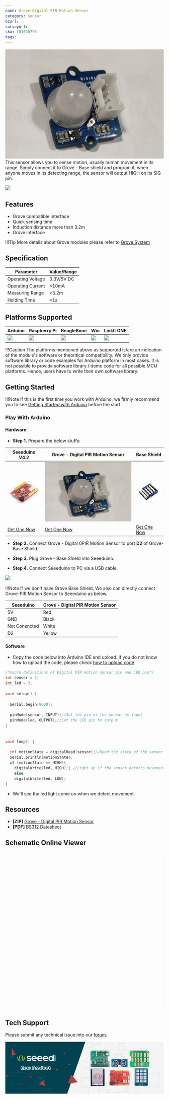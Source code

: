 ```yaml
---
name: Grove-Digital-PIR-Motion-Sensor
category: sensor
bzurl: 
surveyurl: 
sku: 101020793
tags:
---
```

![](https://github.com/littletwany/Grove-Digital-PIR-Motion-Sensor/blob/master/img/sensor.jpg)
This sensor allows you to sense motion, usually human movement in its range. Simply connect it to Grove - Base shield and program it, when anyone moves in its detecting range, the sensor will output HIGH on its SIG pin.
<p style=":center"><a href="https://www.seeedstudio.com/。。。。" target="_blank"><img src="https://github.com/SeeedDocument/wiki_english/raw/master/docs/images/300px-Get_One_Now_Banner-ragular.png" /></a></p>

## Features

- Grove compatible interface
- Quick sensing time
- Induction distance more than 3.2m
- Grove interface

!!!Tip
    More details about Grove modules please refer to [Grove System](http://wiki.seeedstudio.com/Grove_System/)
## Specification

|Parameter	|Value/Range
|---|---|
|Operating Voltage|	3.3V/5V DC
|Operating Current|	<10mA
|Measuring Range|>3.2m
|Holding Time	|<1s


## Platforms Supported

| Arduino| Raspberry Pi| BeagleBone| Wio| LinkIt ONE|
|--------|-------------|-----------|----|-----------|
| ![](https://raw.githubusercontent.com/SeeedDocument/wiki_english/master/docs/images/arduino_logo.jpg) | ![](https://raw.githubusercontent.com/SeeedDocument/wiki_english/master/docs/images/raspberry_pi_logo.jpg) | ![](https://raw.githubusercontent.com/SeeedDocument/wiki_english/master/docs/images/bbg_logo.jpg) | ![](https://raw.githubusercontent.com/SeeedDocument/wiki_english/master/docs/images/wio_logo.jpg) | ![](https://raw.githubusercontent.com/SeeedDocument/wiki_english/master/docs/images/linkit_logo.jpg) |

!!!Caution
    The platforms mentioned above as supported is/are an indication of the module's software or theoritical compatibility. We only provide software library or code examples for Arduino platform in most cases. It is not possible to provide software library / demo code for all possible MCU platforms. Hence, users have to write their own software library.
## Getting Started

!!!Note
    If this is the first time you work with Arduino, we firmly recommend you to see [Getting Started with Arduino](http://wiki.seeedstudio.com/Getting_Started_with_Arduino/) before the start.

### Play With Arduino

#### Hardware


- **Step 1.** Prepare the below stuffs:

| Seeeduino V4.2 | Grove - Digital PIR Motion Sensor | Base Shield |
|--------------|----------------------|-----------------|
|![enter image description here](https://raw.githubusercontent.com/SeeedDocument/Grove_Light_Sensor/master/images/gs_1.jpg)|![enter image description here](https://github.com/littletwany/Grove-Digital-PIR-Motion-Sensor/blob/master/img/sensor.jpg)|![enter image description here](https://raw.githubusercontent.com/SeeedDocument/Grove_Light_Sensor/master/images/gs_4.jpg)|
|[Get One Now](http://www.seeedstudio.com/Seeeduino-V4.2-p-2517.html)|[Get One Now](https://www.seeedstudio.com/Grove-Digital-PIR-Motion-Sensor。。。。。.html)|[Get One Now](https://www.seeedstudio.com/Base-Shield-V2-p-1378.html)|


- **Step 2.** Connect Grove - Digital 0PIR Motion Sensor to port **D2** of Grove-Base Shield.

- **Step 3.** Plug Grove - Base Shield into Seeeduino.

- **Step 4.** Connect Seeeduino to PC via a USB cable.


![](https://github.com/littletwany/Grove-Digital-PIR-Motion-Sensor/blob/master/img/Grove-Digital-PIR-Motion-Sensor-connect.jpg)

!!!Note
	If we don't have Grove Base Shield, We also can directly connect Grove-PIR Motion Sensor to Seeeduino as below.

| Seeeduino       | Grove - Digital PIR Motion Sensor |
|---------------|-------------------------|
| 5V            | Red                     |
| GND           | Black                   |
| Not Conencted | White                   |
| D2            | Yellow                  |



#### Software

- Copy the code below into Arduino IDE and upload. If you do not know how to upload the code, please check [how to upload code](http://wiki.seeedstudio.com/Upload_Code/).


```c
/*macro definitions of Digital PIR motion sensor pin and LED pin*/
int sensor = 2;
int led = 3;

void setup() {
 
  Serial.begin(9600);
  
  pinMode(sensor, INPUT);//Set the pin of the sensor as input
  pinMode(led, OUTPUT);//Set the LED pin to output
}


void loop() {

  int motionState = digitalRead(sensor);//Read the state of the sensor
  Serial.println(motionState);
  if (motionState == HIGH){
    digitalWrite(led, HIGH);} //Light up if the sensor detects movement
    else 
    digitalWrite(led, LOW);
}

```


- We'll see the led light come on when we detect movement


## Resources
- **[ZIP]** [Grove - Digital PIR Motion Sensor](https://github.com/littletwany/Grove-Digital-PIR-Motion-Sensor/blob/master/res/Grove-Digital-PIR-Motion-Sensor.zip)
- **[PDF]** [BS312 Datasheet](https://github.com/littletwany/Grove-Digital-PIR-Motion-Sensor/blob/master/res/BS312%20Datasheet.pdf)

## Schematic Online Viewer
<div class="altium-ecad-viewer" data-project-src="https://github.com/littletwany/Grove-Digital-PIR-Motion-Sensor/blob/master/res/Grove-Digital-PIR-Motion-Sensor.zip" style="border-radius: 0px 0px 4px 4px; height:500px; border-style: solid; border-width: 1px; border-color: rgb(241,241, 241); overflow: hidden; max-width: 1280px; max-height: 700px; box-sizing: border-box;" /></div>

## Tech Support
Please submit any technical issue into our [forum](http://forum.seeedstudio.com/).
<br /><p style="text-align:center"><a href="https://www.seeedstudio.com/act-4.html?utm_source=wiki&utm_medium=wikibanner&utm_campaign=newproducts" target="_blank"><img src="https://github.com/SeeedDocument/Wiki_Banner/raw/master/new_product.jpg" /></a></p>                                                                                                                                                                                                                                                                                                                                                                                                                                               
